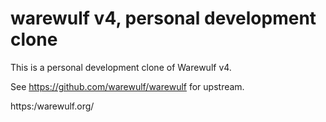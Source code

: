 # warewulf v4, personal development clone

This is a personal development clone of Warewulf v4.

See https://github.com/warewulf/warewulf for upstream.

https:/warewulf.org/
